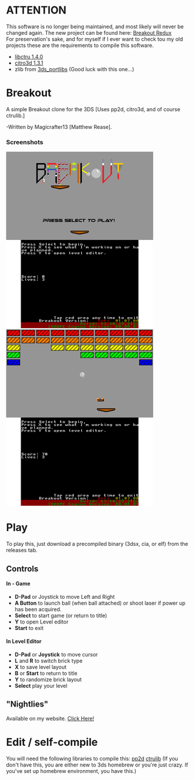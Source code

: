 # ATTENTION
This software is no longer being maintained, and most likely will never be changed again. The new project can be found here: [Breakout Redux](https://github.com/Magicrafter13/Breakout-Redux)  
For preservation's sake, and for myself if I ever want to check tou my old projects these are the requirements to compile this software.

- [libctru 1.4.0](https://github.com/devkitPro/libctru/releases/tag/v1.4.0)
- [citro3d 1.3.1](https://github.com/devkitPro/citro3d/releases/tag/v1.3.1)
- zlib from [3ds_portlibs](https://github.com/devkitPro/3ds_portlibs) (Good luck with this one...)

# Breakout
A simple Breakout clone for the 3DS [Uses pp2d, citro3d, and of course ctrulib.]

-Written by Magicrafter13 [Matthew Rease].

### Screenshots

![Screenshot1](/BreakoutLeft.png) ![Screenshot2](/BreakoutRight.png)


# Play
To play this, just download a precompiled binary (3dsx, cia, or elf) from the releases tab.

## Controls
#### In - Game ####
* __D-Pad__ or Joystick to move Left and Right
* __A Button__ to launch ball (when ball attached) or shoot laser if power up has been acquired.
* __Select__ to start game (or return to title)
* __Y__ to open Level editor
* __Start__ to exit

#### In Level Editor ####
* __D-Pad__ or __Joystick__ to move cursor
* __L__ and __R__ to switch brick type
* __X__ to save level layout
* __B__ or __Start__ to return to title
* __Y__ to randomize brick layout
* __Select__ play your level

## "Nightlies"
Available on my website. [Click Here!](http://oldforgeinn.ddns.net/Games/?game=Breakout#download)

# Edit / self-compile
You will need the following libraries to compile this:
 [pp2d](https://github.com/BernardoGiordano/pp2d)
 [ctrulib](https://github.com/Smealum/ctrulib) (If you don't have this, you are either new to 3ds homebrew or you're just crazy.
    If you've set up homebrew environment, you have this.)
